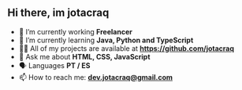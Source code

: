 ## Hi there, im jotacraq



- 🔭 I’m currently working **Freelancer**
- 🌱 I’m currently learning **Java, Python and TypeScript**
- 👨‍💻 All of my projects are available at **https://github.com/jotacraq**
- 💬 Ask me about **HTML, CSS, JavaScript**
- 🗣️ Languages **PT / ES**
- 📫 How to reach me: **dev.jotacraq@gmail.com**
